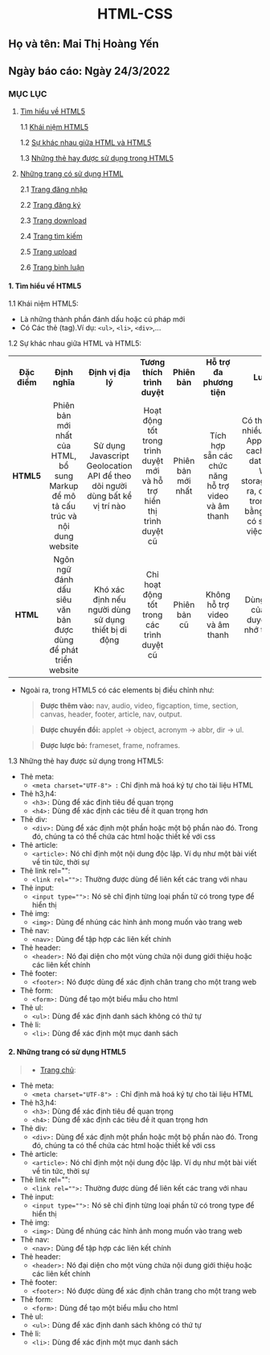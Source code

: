 # <div align="center"><p> HTML-CSS </p></div>
 ## Họ và tên: Mai Thị Hoàng Yến
 ## Ngày báo cáo: Ngày 24/3/2022
 ### MỤC LỤC
  1. [Tìm hiểu về HTML5](#lythuyet)
  
      1.1 [Khái niệm HTML5](#kn)
     
      1.2 [Sự khác nhau giữa HTML và HTML5](#qt)
      
      1.3 [Những thẻ hay được sử dụng trong HTML5](#the)
     
  2. [Những trang có sử dụng HTML](#thuchanh)  
  
      2.1 [Trang đăng nhập](#dn)
      
      2.2 [Trang đăng ký](#dk)
      
      2.3 [Trang download](#dow)
      
      2.4 [Trang tìm kiếm](#tk)
      
      2.5 [Trang upload](#up)
      
      2.6 [Trang bình luận](#cmt)
#### 1. Tìm hiểu về HTML5 <a name="lythuyet"></a>

1.1 Khái niệm HTML5:<a name="kn"></a> 
   - Là những thành phần đánh dấu hoặc cú pháp mới
   - Có Các thẻ (tag).Ví dụ: `<ul>`, `<li>`, `<div>`,...
 
1.2 Sự khác nhau giữa HTML và HTML5:<a name="qt"></a> 
<table align="center">
   <tr>
     <td align="center" ><b>Đặc điểm</b></td>
        <td align="center"><b>Định nghĩa</b></td>
        <td align="center"><b>Định vị địa lý</b></td>
        <td align="center"><b>Tương thích trình duyệt</b></td>
        <td align="center"><b>Phiên bản</b></td>
        <td align="center"><b>Hỗ trợ đa phương tiện</b></td>
        <td align="center"><b>Lưu trữ</b></td>
        <td align="center"><b>Giao tiếp</b></td>
        <td align="center"><b>Đồ họa</b></td>  
   </tr>
   <tr>
       <td align="center"><b> HTML5</b></td>
       <td align="center">Phiên bản mới nhất của HTML, bổ sung Markup để mô tả cấu trúc và nội dung website</td>
       <td align="center">Sử dụng Javascript Geolocation API để theo dõi người dùng bất kể vị trí nào</td>
       <td align="center">Hoạt động tốt trong trình duyệt mới và hỗ trợ hiển thị trình duyệt cũ</td>
       <td align="center">Phiên bản mới nhất</td>
       <td align="center">Tích hợp sẵn các chức năng hỗ trợ video và âm thanh</td>
       <td align="center">Có thể lưu trữ nhiều nơi như Application cache, SQL database, Web storage.Ngoài ra, chạy JS trong nền bằng JS API có sẵn cho việc lưu trữ</td>
        <td align="center">Hỗ trợ Web Socket cho việc giao tiếp song song giữa Server và Client.</td>
        <td align="center">Đồ họa vector trong HTML5 hỗ trợ mặc định với Canvas và SVG</td>
   </tr>
   <tr>
        <td align="center"><b> HTML</b></td>
        <td align="center">Ngôn ngữ đánh dấu siêu văn bản được dùng để phát triển website</td>
        <td align="center">Khó xác định nếu người dùng sử dụng thiết bị di động</td>
        <td align="center">Chỉ hoạt động tốt trong các trình duyệt cũ</td>
        <td align="center">Phiên bản cũ</td>
        <td align="center"> Không hỗ trợ video và âm thanh</td>
        <td align="center">Dùng cache của trình duyệt là bộ nhớ tạm thời</td>
        <td align="center">Không hỗ trợ Web Socket cho việc giao tiếp giữa Client với Server</td>
        <td align="center">Đồ họa vector trong HTML phải dùng Sliver light, Adobe Flash, VML ...</td>
   </tr>
</table>

  - Ngoài ra, trong HTML5 có các elements bị điều chỉnh như:
    >**Được thêm vào:** nav, audio, video, figcaption, time, section, canvas, header, footer, article, nav, output.
            
    >**Được chuyển đổi:** applet -> object, acronym -> abbr, dir -> ul.
            
    >**Được lược bỏ:** frameset, frame, noframes.

1.3 Những thẻ hay được sử dụng trong HTML5:<a name="the"></a> 

  - Thẻ meta:
    - `<meta charset="UTF-8"> :` Chỉ định mã hoá ký tự cho tài liệu HTML    
  - Thẻ h3,h4:
    - `<h3>:` Dùng để xác định tiêu đề quan trọng 
    - `<h4>:` Dùng để xác định các tiêu đề ít quan trọng hơn
  - Thẻ div:
    - `<div>:` Dùng để xác định một phần hoặc một bộ phần nào đó. Trong đó, chúng ta có thể chứa các html hoặc thiết kế với css 
  - Thẻ article:
    - `<article>:` Nó chỉ định một nội dung độc lập. Ví dụ như một bài viết về tin tức, thời sự 
  - Thẻ link rel="":
    - `<link rel="">:` Thường được dùng để liên kết các trang với nhau 
  - Thẻ input:
    - `<input type="">:` Nó sẽ chỉ định từng loại phần tử có trong type để hiển thị  
  - Thẻ img:
    - `<img>:` Dùng để nhúng các hình ảnh mong muốn vào trang web 
  - Thẻ nav:
    - `<nav>:` Dùng để tập hợp các liên kết chính 
  - Thẻ header:
    - `<header>:` Nó đại diện cho một vùng chứa nội dung giới thiệu hoặc các liên kết chính 
  - Thẻ footer:
    - `<footer>:` Nó được dùng để xác định chân trang cho một trang web 
  - Thẻ form:
    - `<form>:` Dùng để tạo một biểu mẫu cho html
  - Thẻ ul:
    - `<ul>:` Dùng để xác định danh sách không có thứ tự 
  - Thẻ li:
    - `<li>:` Dùng để xác định một mục danh sách 
    
#### 2. Những trang có sử dụng HTML5 <a name="thuchanh"></a>

  >- [Trang chủ](/Task1_HTML/index.html):
  
  - Thẻ meta:
    - `<meta charset="UTF-8"> :` Chỉ định mã hoá ký tự cho tài liệu HTML    
  - Thẻ h3,h4:
    - `<h3>:` Dùng để xác định tiêu đề quan trọng 
    - `<h4>:` Dùng để xác định các tiêu đề ít quan trọng hơn
  - Thẻ div:
    - `<div>:` Dùng để xác định một phần hoặc một bộ phần nào đó. Trong đó, chúng ta có thể chứa các html hoặc thiết kế với css 
  - Thẻ article:
    - `<article>:` Nó chỉ định một nội dung độc lập. Ví dụ như một bài viết về tin tức, thời sự 
  - Thẻ link rel="":
    - `<link rel="">:` Thường được dùng để liên kết các trang với nhau 
  - Thẻ input:
    - `<input type="">:` Nó sẽ chỉ định từng loại phần tử có trong type để hiển thị  
  - Thẻ img:
    - `<img>:` Dùng để nhúng các hình ảnh mong muốn vào trang web 
  - Thẻ nav:
    - `<nav>:` Dùng để tập hợp các liên kết chính 
  - Thẻ header:
    - `<header>:` Nó đại diện cho một vùng chứa nội dung giới thiệu hoặc các liên kết chính 
  - Thẻ footer:
    - `<footer>:` Nó được dùng để xác định chân trang cho một trang web 
  - Thẻ form:
    - `<form>:` Dùng để tạo một biểu mẫu cho html
  - Thẻ ul:
    - `<ul>:` Dùng để xác định danh sách không có thứ tự 
  - Thẻ li:
    - `<li>:` Dùng để xác định một mục danh sách 
    
